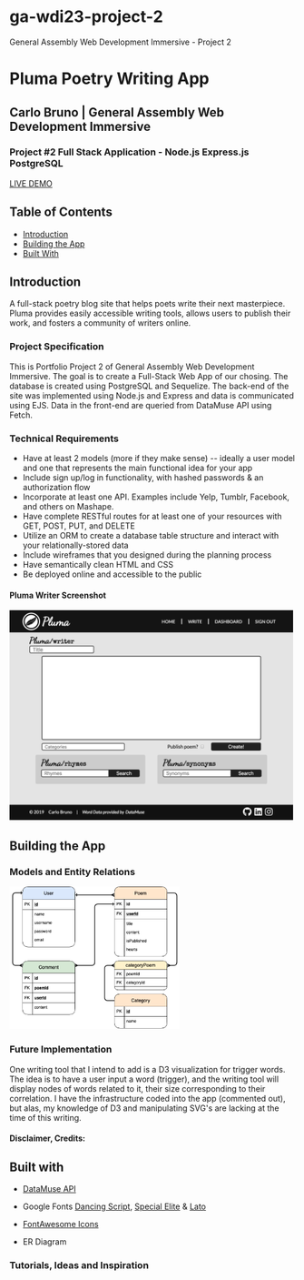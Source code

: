 # ga-wdi23-project-2

General Assembly Web Development Immersive - Project 2

# Pluma Poetry Writing App

## Carlo Bruno | General Assembly Web Development Immersive

### Project \#2 Full Stack Application - Node.js Express.js PostgreSQL

[LIVE DEMO](https://evening-refuge-40821.herokuapp.com/welcome)

## Table of Contents

- [Introduction](#introduction)
- [Building the App](#building-the-app)
- [Built With](#built-with)

## Introduction

A full-stack poetry blog site that helps poets write their next masterpiece. Pluma provides easily accessible writing tools, allows users to publish their work, and fosters a community of writers online.

### Project Specification

This is Portfolio Project 2 of General Assembly Web Development Immersive. The goal is to create a Full-Stack Web App of our chosing. The database is created using PostgreSQL and Sequelize. The back-end of the site was implemented using Node.js and Express and data is communicated using EJS. Data in the front-end are queried from DataMuse API using Fetch.

### Technical Requirements
- Have at least 2 models (more if they make sense) -- ideally a user model and one that represents the main functional idea for your app
- Include sign up/log in functionality, with hashed passwords & an authorization flow
- Incorporate at least one API. Examples include Yelp, Tumblr, Facebook, and others on Mashape.
- Have complete RESTful routes for at least one of your resources with GET, POST, PUT, and DELETE
- Utilize an ORM to create a database table structure and interact with your relationally-stored data
- Include wireframes that you designed during the planning process
- Have semantically clean HTML and CSS
- Be deployed online and accessible to the public

#### Pluma Writer Screenshot
<img src="./screen-shots/ss-pluma-write.png" width="500">


## Building the App

<!-- I started by creating the model diagrams. I designed a few models and kept it simple and straightforward. -->

### Models and Entity Relations 

<img src="./screen-shots/ss-pluma-er-diagram.png" width="300">

### Future Implementation

One writing tool that I intend to add is a D3 visualization for trigger words. The idea is to have a user input a word (trigger), and the writing tool will display nodes of words related to it, their size corresponding to their correlation. I have the infrastructure coded into the app (commented out), but alas, my knowledge of D3 and manipulating SVG's are lacking at the time of this writing.

#### Disclaimer, Credits:


## Built with

- [DataMuse API](https://www.datamuse.com/api/)
- Google Fonts [Dancing Script](https://fonts.google.com/specimen/Dancing+Script),
[Special Elite](https://fonts.google.com/specimen/Dancing+Script) & 
[Lato](https://fonts.google.com/specimen/Lato)
- [FontAwesome Icons](https://fontawesome.com/)

- ER Diagram



### Tutorials, Ideas and Inspiration


